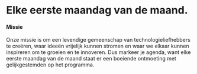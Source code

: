 # Elke eerste maandag van de maand.

#### Missie

Onze missie is om een levendige gemeenschap van technologieliefhebbers te creëren, waar ideeën vrijelijk kunnen stromen en waar we elkaar kunnen inspireren om te groeien en te innoveren. Dus markeer je agenda, want elke eerste maandag van de maand staat er een boeiende ontmoeting met gelijkgestemden op het programma.

